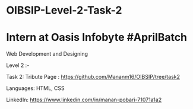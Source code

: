 # OIBSIP-Level-2-Task-2

# Intern at Oasis Infobyte #AprilBatch

Web Development and Designing

Level 2 :- 

Task 2: Tribute Page : https://github.com/Mananm16/OIBSIP/tree/task2

Languages: HTML, CSS

LinkedIn: https://www.linkedin.com/in/manan-pobari-71071a1a2
